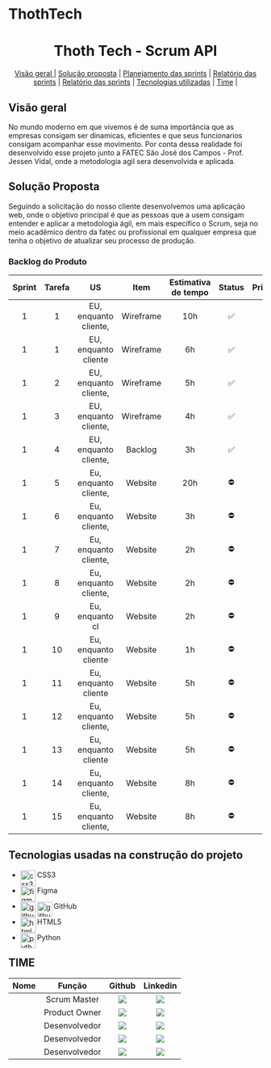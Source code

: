 # ThothTech 
<span id="topo">
<h1 align="center"> Thoth Tech - Scrum API  </h1>

<p align="center">
    <a href="Visão_geral"> Visão geral </a> | 
    <a href="Solução_proposta">Solução proposta</a> | 
    <a href="Planejamento_das_sprints">Planejamento das sprints</a> |
    <a href="Relatório_das_sprints">Relatório das sprints</a> | 
    <a href="BACKLOGS">Relatório das sprints</a> | 
    <a href="Tecnologias utilizadas">Tecnologias utilizadas</a> | 
    <a href="Time">Time</a> | 

    
</p>
<h2 aling="center"> Visão geral </h2>

   
 No mundo moderno em que vivemos é de suma importância que as empresas consigam ser dinamicas, eficientes e que seus funcionarios consigam acompanhar esse movimento. Por conta dessa realidade foi desenvolvido esse projeto junto a FATEC São José dos Campos - Prof. Jessen Vidal, onde a metodologia agil sera desenvolvida e aplicada. 

 

<h2 aling="center"> Solução Proposta </h2>
 Seguindo a solicitação do nosso cliente desenvolvemos uma aplicação web, onde o objetivo principal é que as pessoas que a usem consigam entender e aplicar a metodologia ágil, em mais especifico o Scrum, seja no meio acadêmico dentro da fatec ou profissional em qualquer empresa que tenha o objetivo de atualizar seu processo de produção. 


    
</p>
<span id="backlogs">


### Backlog do Produto

| Sprint | Tarefa |  US    | Item |  Estimativa de tempo   | Status   | Prioridade | 
| :----: | :----: | :----: | :----: | :----: | :----: | :----: |
| 1 | 1 | EU, enquanto cliente,| Wireframe |10h | :white_check_mark:   | 70 |
| 1 | 1 | EU, enquanto cliente | Wireframe | 6h | :white_check_mark:   | 40 |
| 1 | 2 | EU, enquanto cliente,| Wireframe | 5h | :white_check_mark:   | 75 |
| 1 | 3 | EU, enquanto cliente,| Wireframe | 4h | :white_check_mark:   | 65 |
| 1 | 4 | EU, enquanto cliente,| Backlog   | 3h | :white_check_mark:   | 50 |
| 1 | 5 | Eu, enquanto cliente,| Website   | 20h| :no_entry:           |100 |
| 1 | 6 | Eu, enquanto cliente,| Website   | 3h | :no_entry:           | 85 |
| 1 | 7 | Eu, enquanto cliente,| Website   | 2h | :no_entry:           | 90 |
| 1 | 8 | Eu, enquanto cliente,| Website   | 2h |:no_entry:            | 55 | 
| 1 | 9 | Eu, enquanto cl      | Website   | 2h |:no_entry:            | 60 |
| 1 |10 | Eu, enquanto cliente | Website   | 1h |:no_entry:            | 95 |
| 1 |11 | Eu, enquanto cliente | Website   | 5h |:no_entry:            | 80 |
| 1 |12 | Eu, enquanto cliente,| Website   | 5h |:no_entry:            | 85 |
| 1 |13 | Eu, enquanto cliente | Website   | 5h |:no_entry:            | 40 |
| 1 |14 | Eu, enquanto cliente,| Website   | 8h |:no_entry:            | 35 |
| 1 |15 | Eu, enquanto cliente,| Website   | 8h |:no_entry:            | 30 |



<h2 aling="center"> Tecnologias usadas na construção do projeto </h2>

* <p>
      <img align="left" title="css3-logo" height="30px" src="https://user-images.githubusercontent.com/76211125/227503103-bb7005d7-5f2f-46e4-adb5-92ef19ce677d.png"/>
   CSS3 
 </p>

 * <p>
       <img align="left" title="figma-logo" height="30px" src="https://user-images.githubusercontent.com/76211125/227502784-c94d5e2d-2e39-449b-ba85-053b9106b979.png"/>  Figma 
 </p>

 * <p>
      <img align="left" title="github-dark" height="30px" src="https://user-images.githubusercontent.com/76211125/227561942-1503fb74-eb8e-41d1-936e-bf22bc2d70eb.png#gh-dark-mode-only"/>
      <img align="left" title="github-light" height="30px" src="https://user-images.githubusercontent.com/76211125/227561896-a90cea71-7431-4908-ac8d-71fc02603eeb.png#gh-light-mode-only"/>
     GitHub 
 </p>

* <p>
      <img align="left" title="html5-logo" height="30px" src="https://user-images.githubusercontent.com/76211125/227503111-49bb0b02-2f06-4696-82e6-fbd8d0daed21.png"/>
     HTML5 
 </p>

* <p>
      <img align="left" title="python" height="30px" src="https://user-images.githubusercontent.com/76211125/227505058-d6d60925-3738-478f-8b23-3eb586431a1a.png"/>
   Python 
 </p>


## TIME

|      Nome      |    Função       |                            Github                             |                           Linkedin                           |
| :--------------: | :-----------: | :----------------------------------------------------------: | :----------------------------------------------------------: |
|      | Scrum Master  | <a href="GUIT"><img src="https://img.shields.io/badge/GitHub-100000?style=for-the-badge&logo=github&logoColor=white"></a> | <a href="hLINKEDIN"><img src="https://img.shields.io/badge/LinkedIn-0077B5?style=for-the-badge&logo=linkedin&logoColor=white"></a> |
|      | Product Owner | <a href="GUIT"><img src="https://img.shields.io/badge/GitHub-100000?style=for-the-badge&logo=github&logoColor=white"></a> | <a href="LINKE"><img src="https://img.shields.io/badge/LinkedIn-0077B5?style=for-the-badge&logo=linkedin&logoColor=white"></a> |
| | Desenvolvedor | <a href="GUIT"><img src="https://img.shields.io/badge/GitHub-100000?style=for-the-badge&logo=github&logoColor=white"></a> | <a href="hLINKEDIN"><img src="https://img.shields.io/badge/LinkedIn-0077B5?style=for-the-badge&logo=linkedin&logoColor=white"></a> |
|  | Desenvolvedor | <a href="GUIT"><img src="https://img.shields.io/badge/GitHub-100000?style=for-the-badge&logo=github&logoColor=white"></a> | <a href="hLINKEDIN"><img src="https://img.shields.io/badge/LinkedIn-0077B5?style=for-the-badge&logo=linkedin&logoColor=white"></a> |
| | Desenvolvedor | <a href="GUIT"><img src="https://img.shields.io/badge/GitHub-100000?style=for-the-badge&logo=github&logoColor=white"></a> | <a href="hLINKEDIN"><img src="https://img.shields.io/badge/LinkedIn-0077B5?style=for-the-badge&logo=linkedin&logoColor=white"></a> |
